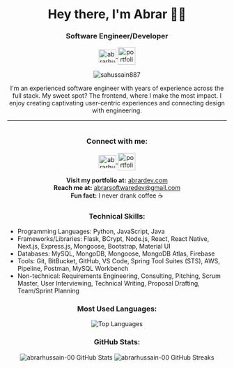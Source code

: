 <h1 align="center">Hey there, I'm Abrar 🤌🏽</h1>
<h3 align="center">Software Engineer/Developer</h3>

<p align="center">
  <a href="https://www.linkedin.com/in/abrar-hussain00/" target="blank">
    <img align="center" src="https://raw.githubusercontent.com/rahuldkjain/github-profile-readme-generator/master/src/images/icons/Social/linked-in-alt.svg" alt="abrarhussain-00" height="30" width="40" />
  </a>
  <a href="https://www.abrardev.com/" target="blank">
    <img align="center" src="https://img.icons8.com/?size=512&id=Meg71w7epZVz&format=png" alt="portfolio site" height="40" width="40"/>
  </a>
</p>

<p align="center">
  <img src="https://komarev.com/ghpvc/?username=sahussain887&label=Profile%20views&color=0e75b6&style=flat" alt="sahussain887" />
</p>

<p align="center">
  I'm an experienced software engineer with years of experience across the full stack. My sweet spot? The frontend, where I make the most impact. I enjoy creating captivating user-centric experiences and connecting design with engineering.
</p>

<hr/>

<p align="left">
  <a href="https://twitter.com/" target="blank">
    <img src="https://img.shields.io/twitter/follow/?logo=twitter&style=for-the-badge" alt="" />
  </a>
</p>

<h3 align="center">Connect with me:</h3>
<p align="center">
  <a href="https://www.linkedin.com/in/abrar-hussain00/" target="blank">
    <img align="center" src="https://raw.githubusercontent.com/rahuldkjain/github-profile-readme-generator/master/src/images/icons/Social/linked-in-alt.svg" alt="abrarhussain-00" height="30" width="40" />
  </a>
  <a href="https://www.abrardev.com/" target="blank">
    <img align="center" src="https://img.icons8.com/?size=512&id=Meg71w7epZVz&format=png" alt="portfolio site" height="40" width="40"/>
  </a>
</p>

<p align="center">
  <b>Visit my portfolio at:</b> <a href="https://abrardev.com">abrardev.com</a> <br/>
  <b>Reach me at:</b> <a href="mailto:abrarsoftwaredev@gmail.com">abrarsoftwaredev@gmail.com</a> <br/>
  <b>Fun fact:</b> I never drank coffee ☕
</p>

<h3 align="center">Technical Skills:</h3>
<ul>
  <li>Programming Languages: Python, JavaScript, Java</li>
  <li>Frameworks/Libraries: Flask, BCrypt, Node.js, React, React Native, Next.js, Express.js, Mongoose, Bootstrap, Material UI</li>
  <li>Databases: MySQL, MongoDB, Mongoose, MongoDB Atlas, Firebase</li>
  <li>Tools: Git, BitBucket, GitHub, VS Code, Spring Tool Suites (STS), AWS, Pipeline, Postman, MySQL Workbench</li>
  <li>Non-technical: Requirements Engineering, Consulting, Pitching, Scrum Master, User Interviewing, Technical Writing, Proposal Drafting, Team/Sprint Planning</li>
</ul>

<h3 align="center">Most Used Languages:</h3>
<p align='center'>
  <img src="https://github-readme-stats.vercel.app/api/top-langs/?username=abrarhussain-00&layout=compact" alt="Top Languages" />
</p>

<h3 align="center">GitHub Stats:</h3>
<div align="center">
  <img src="https://github-readme-stats.vercel.app/api?username=abrarhussain-00&show_icons=true&locale=en" alt="abrarhussain-00 GitHub Stats" />
  <img src="https://github-readme-streak-stats.herokuapp.com/?user=abrarhussain-00" alt="abrarhussain-00 GitHub Streaks" />
</div>
